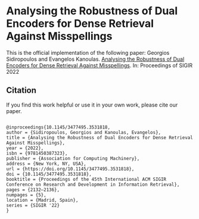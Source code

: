 # Analysing the Robustness of Dual Encoders for Dense Retrieval Against Misspellings

This is the official implementation of the following paper:
Georgios Sidiropoulos and Evangelos Kanoulas. [Analysing the Robustness of Dual Encoders for Dense Retrieval Against Misspellings](https://dl.acm.org/doi/10.1145/3477495.3531818). In: Proceedings of SIGIR 2022

## Citation
If you find this work helpful or use it in your own work, please cite our paper. 
```

@inproceedings{10.1145/3477495.3531818,
author = {Sidiropoulos, Georgios and Kanoulas, Evangelos},
title = {Analysing the Robustness of Dual Encoders for Dense Retrieval Against Misspellings},
year = {2022},
isbn = {9781450387323},
publisher = {Association for Computing Machinery},
address = {New York, NY, USA},
url = {https://doi.org/10.1145/3477495.3531818},
doi = {10.1145/3477495.3531818},
booktitle = {Proceedings of the 45th International ACM SIGIR Conference on Research and Development in Information Retrieval},
pages = {2132–2136},
numpages = {5},
location = {Madrid, Spain},
series = {SIGIR '22}
}
